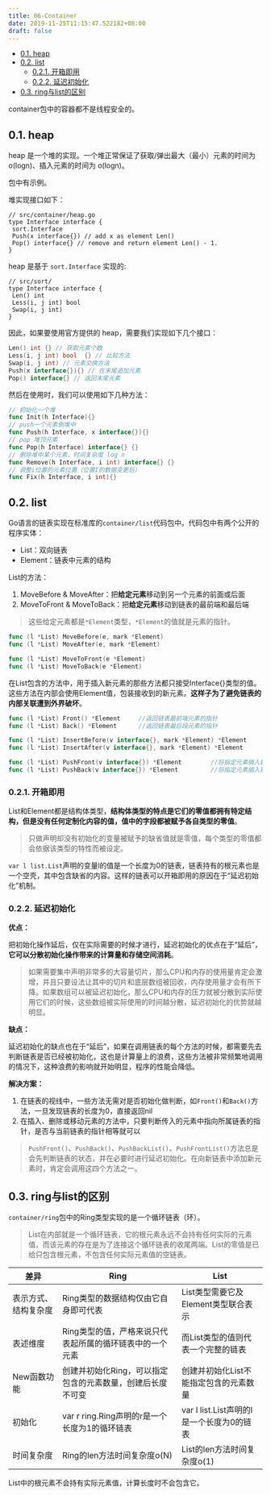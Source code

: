 ```yaml
---
title: 06-Container
date: 2019-11-25T11:15:47.522182+08:00
draft: false
---
```


- [0.1. heap](#01-heap)
- [0.2. list](#02-list)
  - [0.2.1. 开箱即用](#021-开箱即用)
  - [0.2.2. 延迟初始化](#022-延迟初始化)
- [0.3. ring与list的区别](#03-ring与list的区别)

container包中的容器都不是线程安全的。

## 0.1. heap

heap 是一个堆的实现。一个堆正常保证了获取/弹出最大（最小）元素的时间为o(logn)、插入元素的时间为 o(logn)。

包中有示例。

堆实现接口如下：

```golang
// src/container/heap.go
type Interface interface {
 sort.Interface
 Push(x interface{}) // add x as element Len()
 Pop() interface{} // remove and return element Len() - 1.
}
```

heap 是基于 `sort.Interface` 实现的:

```golang
// src/sort/
type Interface interface {
 Len() int
 Less(i, j int) bool
 Swap(i, j int)
}
```

因此，如果要使用官方提供的 heap，需要我们实现如下几个接口：

```go
Len() int {} // 获取元素个数
Less(i, j int) bool  {} // 比较方法
Swap(i, j int) // 元素交换方法
Push(x interface{}){} // 在末尾追加元素
Pop() interface{} // 返回末尾元素
```

然后在使用时，我们可以使用如下几种方法：

```go
// 初始化一个堆
func Init(h Interface){}
// push一个元素倒堆中
func Push(h Interface, x interface{}){}
// pop 堆顶元素
func Pop(h Interface) interface{} {}
// 删除堆中某个元素，时间复杂度 log n
func Remove(h Interface, i int) interface{} {}
// 调整i位置的元素位置（位置I的数据变更后）
func Fix(h Interface, i int){}
```

## 0.2. list

Go语言的链表实现在标准库的`container/list`代码包中。代码包中有两个公开的程序实体：

- List：双向链表
- Element：链表中元素的结构

List的方法：

1. MoveBefore & MoveAfter：把**给定元素**移动到另一个元素的前面或后面
2. MoveToFront & MoveToBack：把**给定元素**移动到链表的最前端和最后端

> 这些给定元素都是`*Element`类型，`*Element`的值就是元素的指针。

```go
func (l *List) MoveBefore(e, mark *Element)
func (l *List) MoveAfter(e, mark *Element)

func (l *List) MoveToFront(e *Element)
func (l *List) MoveToBack(e *Element)
```

在List包含的方法中，用于插入新元素的那些方法都只接受Interface{}类型的值。这些方法在内部会使用Element值，包装接收到的新元素。**这样子为了避免链表的内部关联遭到外界破坏**。

```go
func (l *List) Front() *Element     //返回链表最前端元素的指针
func (l *List) Back() *Element      //返回链表最后段元素的指针

func (l *List) InsertBefore(v interface{}, mark *Element) *Element      //在链表指定元素前插入元素并返回插入元素的指针
func (l *List) InsertAfter(v interface{}, mark *Element) *Element       //在链表指定元素后插入元素并返回插入元素的指针

func (l *List) PushFront(v interface{}) *Element        //将指定元素插入到链表头
func (l *List) PushBack(v interface{}) *Element         //将指定元素插入到链表尾
```

### 0.2.1. 开箱即用

List和Element都是结构体类型，**结构体类型的特点是它们的零值都拥有特定结构，但是没有任何定制化内容的值，值中的字段都被赋予各自类型的零值**。

> 只做声明却没有初始化的变量被赋予的缺省值就是零值，每个类型的零值都会依据该类型的特性而被设定。

`var l list.List`声明的变量l的值是一个长度为0的链表，链表持有的根元素也是一个空壳，其中包含缺省的内容。这样的链表可以开箱即用的原因在于“延迟初始化”机制。

### 0.2.2. 延迟初始化

**优点：**

把初始化操作延后，仅在实际需要的时候才进行，延迟初始化的优点在于“延后”，**它可以分散初始化操作带来的计算量和存储空间消耗**。

> 如果需要集中声明非常多的大容量切片，那么CPU和内存的使用量肯定会激增，并且只要设法让其中的切片和底层数组被回收，内存使用量才会有所下降。如果数组可以被延迟初始化，那么CPU和内存的压力就被分散到实际使用它们的时候，这些数组被实际使用的时间越分散，延迟初始化的优势就越明显。

**缺点：**

延迟初始化的缺点也在于“延后”，如果在调用链表的每个方法的时候，都需要先去判断链表是否已经被初始化，这也是计算量上的浪费，这些方法被非常频繁地调用的情况下，这种浪费的影响就开始明显，程序的性能会降低。

**解决方案：**

1. 在链表的视线中，一些方法无需对是否初始化做判断，如`Front()`和`Back()`方法，一旦发现链表的长度为0，直接返回nil
2. 在插入、删除或移动元素的方法中，只要判断传入的元素中指向所属链表的指针，是否与当前链表的指针相等就可以

> `PushFront()`、`PushBack()`、`PushBackList()`、`PushFrontList()`方法总是会先判断链表的状态，并在必要时进行延迟初始化。在向新链表中添加新元素时，肯定会调用这四个方法之一。

## 0.3. ring与list的区别

`container/ring`包中的Ring类型实现的是一个循环链表（环）。

> List在内部就是一个循环链表，它的根元素永远不会持有任何实际的元素值，而该元素的存在是为了连接这个循环链表的收尾两端。List的零值是已给只包含根元素，不包含任何实际元素值的空链表。

| 差异                 | Ring                                                       | List                                      |
| -------------------- | ---------------------------------------------------------- | ----------------------------------------- |
| 表示方式、结构复杂度 | Ring类型的数据结构仅由它自身即可代表                       | List类型需要它及Element类型联合表示       |
| 表述维度             | Ring类型的值，严格来说只代表起所属的循环链表中的一个元素   | 而List类型的值则代表一个完整的链表        |
| New函数功能          | 创建并初始化Ring，可以指定包含的元素数量，创建后长度不可变 | 创建并初始化List不能指定包含的元素数量    |
| 初始化               | var r ring.Ring声明的r是一个长度为1的循环链表              | var l list.List声明的l是一个长度为0的链表 |
| 时间复杂度           | Ring的len方法时间复杂度o(N)                                | List的len方法时间复杂度o(1)               |

List中的根元素不会持有实际元素值，计算长度时不会包含它。

